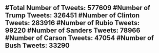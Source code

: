 #Total Number of Tweets: 577609 
#Number of Trump Tweets: 326451
#Number of Clinton Tweets: 283916
#Number of Rubio Tweets: 99220
#Number of Sanders Tweets: 78966
#Number of Carson Tweets: 47054
#Number of Bush Tweets: 33290
---
